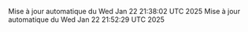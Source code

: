 Mise à jour automatique du Wed Jan 22 21:38:02 UTC 2025
Mise à jour automatique du Wed Jan 22 21:52:29 UTC 2025
